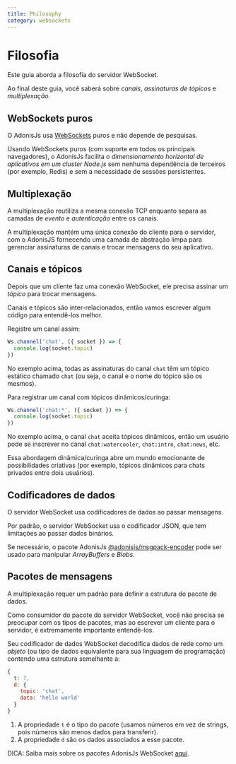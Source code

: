 ```yaml
---
title: Philosophy
category: websockets
---
```


# Filosofia

Este guia aborda a filosofia do servidor WebSocket.

Ao final deste guia, você saberá sobre *canais*, *assinaturas de tópicos* e *multiplexação*.

## WebSockets puros
O AdonisJs usa [WebSockets](https://developer.mozilla.org/en-US/docs/Glossary/WebSockets) puros e não depende de pesquisas.

Usando WebSockets puros (com suporte em todos os principais navegadores), o AdonisJs facilita o *dimensionamento horizontal de aplicativos em um cluster Node.js* sem nenhuma dependência de terceiros (por exemplo, Redis) e sem a necessidade de sessões persistentes.

## Multiplexação
A multiplexação reutiliza a mesma conexão TCP enquanto separa as camadas de *evento* e *autenticação* entre os canais.

A multiplexação mantém uma única conexão do cliente para o servidor, com o AdonisJS fornecendo uma camada de abstração limpa para gerenciar assinaturas de canais e trocar mensagens do seu aplicativo.

## Canais e tópicos
Depois que um cliente faz uma conexão WebSocket, ele precisa assinar um *tópico* para trocar mensagens.

Canais e tópicos são inter-relacionados, então vamos escrever algum código para entendê-los melhor.

Registre um canal assim:

```js
Ws.channel('chat', ({ socket }) => {
  console.log(socket.topic)
})
```

No exemplo acima, todas as assinaturas do canal `chat` têm um tópico estático chamado `chat` (ou seja, o canal e o nome do tópico são os mesmos).

Para registrar um canal com tópicos dinâmicos/curinga:

```js
Ws.channel('chat:*', ({ socket }) => {
  console.log(socket.topic)
})
```

No exemplo acima, o canal `chat` aceita tópicos dinâmicos, então um usuário pode se inscrever no canal `chat:watercooler`, `chat:intro`, `chat:news`, etc.

Essa abordagem dinâmica/curinga abre um mundo emocionante de possibilidades criativas (por exemplo, tópicos dinâmicos para chats privados entre dois usuários).

## Codificadores de dados
O servidor WebSocket usa codificadores de dados ao passar mensagens.

Por padrão, o servidor WebSocket usa o codificador JSON, que tem limitações ao passar dados binários.

Se necessário, o pacote AdonisJs [@adonisjs/msgpack-encoder](https://www.npmjs.com/package/@adonisjs/msgpack-encoder) pode ser usado para manipular *ArrayBuffers* e *Blobs*.

## Pacotes de mensagens
A multiplexação requer um padrão para definir a estrutura do pacote de dados.

Como consumidor do pacote do servidor WebSocket, você não precisa se preocupar com os tipos de pacotes, mas ao escrever um cliente para o servidor, é extremamente importante entendê-los.

Seu codificador de dados WebSocket decodifica dados de rede como um *objeto* (ou tipo de dados equivalente para sua linguagem de programação) contendo uma estrutura semelhante a:

```js
{
  t: 7,
  d: {
    topic: 'chat',
    data: 'hello world'
  }
}
```

1. A propriedade `t` é o tipo do pacote (usamos números em vez de strings, pois números são menos dados para transferir).
2. A propriedade `d` são os dados associados a esse pacote.

DICA: Saiba mais sobre os pacotes AdonisJs WebSocket [aqui](https://github.com/adonisjs/adonis-websocket-protocol).

